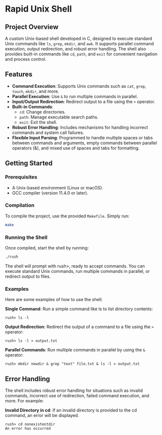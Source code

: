 # Rapid Unix Shell

## Project Overview
A custom Unix-based shell developed in C, designed to execute standard Unix commands like `ls`, `grep`, `mkdir`, and `awk`. It supports parallel command execution, output redirection, and robust error handling. The shell also provides built-in commands like `cd`, `path`, and `exit` for convenient navigation and process control.

## Features
- **Command Execution**: Supports Unix commands such as `cat`, `grep`, `touch`, `mkdir`, and more.
- **Parallel Execution**: Use `&` to run multiple commands in parallel.
- **Input/Output Redirection**: Redirect output to a file using the `>` operator.
- **Built-in Commands**:
  - `cd`: Change directories.
  - `path`: Manage executable search paths.
  - `exit`: Exit the shell.
- **Robust Error Handling**: Includes mechanisms for handling incorrect commands and system call failures.
- **Flexible Input Parsing**: Programmed to handle multiple spaces or tabs between commands and arguments, empty commands between parallel operators (&), and mixed use of spaces and tabs for formatting.

## Getting Started

### Prerequisites
- A Unix-based environment (Linux or macOS).
- GCC compiler (version 11.4.0 or later).

### Compilation
To compile the project, use the provided `Makefile`. Simply run:
```bash
make
```

### Running the Shell
Once compiled, start the shell by running:
```bash
./rush
```
The shell will prompt with rush>, ready to accept commands. You can execute standard Unix commands, run multiple commands in parallel, or redirect output to files.

### Examples
Here are some examples of how to use the shell:

**Single Command**: Run a simple command like ls to list directory contents:
```
rush> ls -l
```
**Output Redirection**: Redirect the output of a command to a file using the `>` operator:
```
rush> ls -l > output.txt
```
**Parallel Commands**: Run multiple commands in parallel by using the `&` operator:
```
rush> mkdir newdir & grep "text" file.txt & ls -l > output.txt
```

## Error Handling
The shell includes robust error handling for situations such as invalid commands, incorrect use of redirection, failed command execution, and more. For example: 

**Invalid Directory in cd**: If an invalid directory is provided to the cd command, an error will be displayed.
```
rush> cd nonexistentdir
An error has occurred
```

